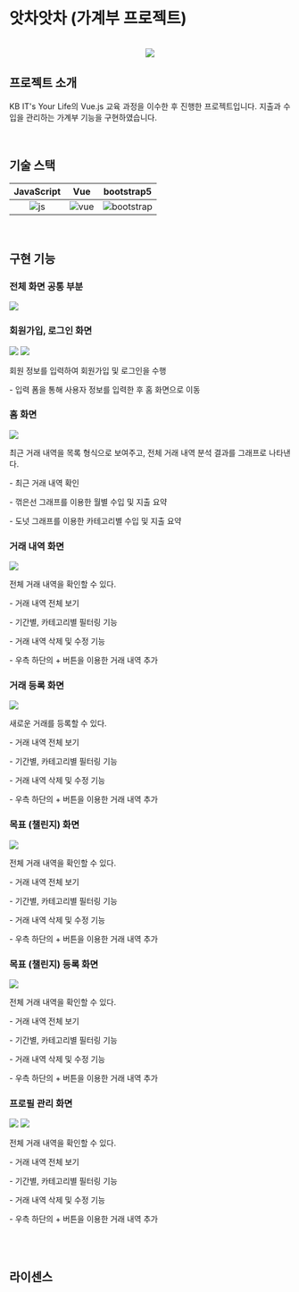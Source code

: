 # 앗차앗차 (가계부 프로젝트)

<p align="center">
  <br>
  <img src="./images/readme/logo.png">
  <br>
</p>



## 프로젝트 소개

<p align="justify">
KB IT's Your Life의 Vue.js 교육 과정을 이수한 후 진행한 프로젝트입니다. 지출과 수입을 관리하는 가계부 기능을 구현하였습니다. 
</p>


<br>

## 기술 스택

| JavaScript | Vue |  bootstrap5   |     
| :--------: | :--------: | :------: | 
|   ![js]    |   ![vue]    | ![bootstrap] | 

<br>

## 구현 기능

### 전체 화면 공통 부분
<img src="./images/common/logo-sample.jpeg">

### 회원가입, 로그인 화면 
<img src="./images/readme/sign-up.png">
<img src="./images/readme/sign-in.png">
<p align="justify">회원 정보를 입력하여 회원가입 및 로그인을 수행 </p>
<p align="justify">- 입력 폼을 통해 사용자 정보를 입력한 후 홈 화면으로 이동 </p>

### 홈 화면 
<img src="./images/readme/image.png">
<p align="justify">최근 거래 내역을 목록 형식으로 보여주고, 전체 거래 내역 분석 결과를 그래프로 나타낸다.</p>
<p align="justify">- 최근 거래 내역 확인</p>
<p align="justify">- 꺾은선 그래프를 이용한 월별 수입 및 지출 요약</p>
<p align="justify">- 도넛 그래프를 이용한 카테고리별 수입 및 지출 요약</p>

### 거래 내역 화면 
<img src="./images/readme/trade-list.png">
<p align="justify">전체 거래 내역을 확인할 수 있다.</p>
<p align="justify">- 거래 내역 전체 보기</p>
<p align="justify">- 기간별, 카테고리별 필터링 기능</p>
<p align="justify">- 거래 내역 삭제 및 수정 기능</p>
<p align="justify">- 우측 하단의 + 버튼을 이용한 거래 내역 추가</p>

### 거래 등록 화면 
<img src="./images/readme/add-trade.png">
<p align="justify">새로운 거래를 등록할 수 있다.</p>
<p align="justify">- 거래 내역 전체 보기</p>
<p align="justify">- 기간별, 카테고리별 필터링 기능</p>
<p align="justify">- 거래 내역 삭제 및 수정 기능</p>
<p align="justify">- 우측 하단의 + 버튼을 이용한 거래 내역 추가</p>

### 목표 (챌린지) 화면
<img src="./images/readme/challenge.png">
<p align="justify">전체 거래 내역을 확인할 수 있다.</p>
<p align="justify">- 거래 내역 전체 보기</p>
<p align="justify">- 기간별, 카테고리별 필터링 기능</p>
<p align="justify">- 거래 내역 삭제 및 수정 기능</p>
<p align="justify">- 우측 하단의 + 버튼을 이용한 거래 내역 추가</p>

### 목표 (챌린지) 등록 화면
<img src="./images/readme/challenge.png">
<p align="justify">전체 거래 내역을 확인할 수 있다.</p>
<p align="justify">- 거래 내역 전체 보기</p>
<p align="justify">- 기간별, 카테고리별 필터링 기능</p>
<p align="justify">- 거래 내역 삭제 및 수정 기능</p>
<p align="justify">- 우측 하단의 + 버튼을 이용한 거래 내역 추가</p>

### 프로필 관리 화면
<img src="./images/readme/profile-setting.png">
<img src="./images/readme/profile-setting2.png">
<p align="justify">전체 거래 내역을 확인할 수 있다.</p>
<p align="justify">- 거래 내역 전체 보기</p>
<p align="justify">- 기간별, 카테고리별 필터링 기능</p>
<p align="justify">- 거래 내역 삭제 및 수정 기능</p>
<p align="justify">- 우측 하단의 + 버튼을 이용한 거래 내역 추가</p>

<br>


<br>

## 라이센스


<!-- Stack Icon Refernces -->

[js]: ./images/readme/javascript.svg
[vue]: ./images/readme/vue.svg
[bootstrap]: ./images/readme/bootstrap.svg
